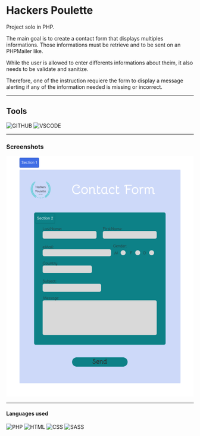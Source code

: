 # Hackers Poulette

Project solo in PHP.

The main goal is to create a contact form that displays multiples informations. Those informations must be retrieve and to be sent on an PHPMailer like.

While the user is allowed to enter differents informations about theim, it also needs to be validate and sanitize.

Therefore, one of the instruction requiere the form to display a message alerting if any of the information needed is missing or incorrect.

----

## Tools

![GITHUB](https://img.shields.io/badge/GitHub-100000?style=for-the-badge&logo=github&logoColor=white)
![VSCODE](https://img.shields.io/badge/VSCode-0078D4?style=for-the-badge&logo=visual%20studio%20code&logoColor=white)

---

### Screenshots

![./assets/images/mockup.png](https://raw.githubusercontent.com/RosaBld/hackers-poulette/main/assets/images/mockUp.png)

---

#### Languages used

![PHP](https://img.shields.io/badge/PHP-777BB4?style=for-the-badge&logo=php&logoColor=white)
![HTML](https://img.shields.io/badge/HTML5-E34F26?style=for-the-badge&logo=html5&logoColor=white)
![CSS](https://img.shields.io/badge/CSS3-1572B6?style=for-the-badge&logo=css3&logoColor=white)
![SASS](https://img.shields.io/badge/Sass-CC6699?style=for-the-badge&logo=sass&logoColor=white)

